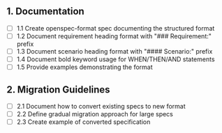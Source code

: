 ## 1. Documentation

- [ ] 1.1 Create openspec-format spec documenting the structured format
- [ ] 1.2 Document requirement heading format with "### Requirement:" prefix
- [ ] 1.3 Document scenario heading format with "#### Scenario:" prefix
- [ ] 1.4 Document bold keyword usage for WHEN/THEN/AND statements
- [ ] 1.5 Provide examples demonstrating the format

## 2. Migration Guidelines

- [ ] 2.1 Document how to convert existing specs to new format
- [ ] 2.2 Define gradual migration approach for large specs
- [ ] 2.3 Create example of converted specification